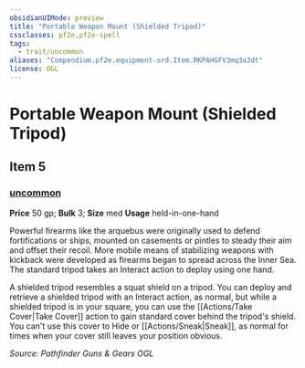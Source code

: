 ```yaml
---
obsidianUIMode: preview
title: "Portable Weapon Mount (Shielded Tripod)"
cssclasses: pf2e,pf2e-spell
tags:
  - trait/uncommon
aliases: "Compendium.pf2e.equipment-srd.Item.RKPAHGFV3mq3a3dt"
license: OGL
---
```

# Portable Weapon Mount (Shielded Tripod)
## Item 5
### [uncommon](uncommon.md "Uncommon Rarity Trait")


**Price** 50 gp; 
**Bulk** 3; **Size** med
**Usage** held-in-one-hand

Powerful firearms like the arquebus were originally used to defend fortifications or ships, mounted on casements or pintles to steady their aim and offset their recoil. More mobile means of stabilizing weapons with kickback were developed as firearms began to spread across the Inner Sea. The standard tripod takes an Interact action to deploy using one hand.

A shielded tripod resembles a squat shield on a tripod. You can deploy and retrieve a shielded tripod with an Interact action, as normal, but while a shielded tripod is in your square, you can use the [[Actions/Take Cover|Take Cover]] action to gain standard cover behind the tripod's shield. You can't use this cover to Hide or [[Actions/Sneak|Sneak]], as normal for times when your cover still leaves your position obvious.

*Source: Pathfinder Guns & Gears*
*OGL*